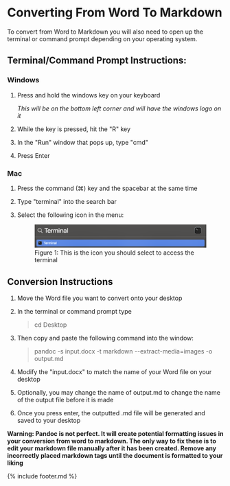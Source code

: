 # Converting From Word To Markdown

To convert from Word to Markdown you will also need to open up the terminal or command prompt depending on your operating system. 

## Terminal/Command Prompt Instructions:

### Windows

1. Press and hold the windows key on your keyboard

	*This will be on the bottom left corner and will have the windows logo on it*

2. While the key is pressed, hit the "R" key

3. In the "Run" window that pops up, type "cmd"

4. Press Enter

### Mac

1. Press the command (⌘) key and the spacebar at the same time

2. Type "terminal" into the search bar

3. Select the following icon in the menu: 

	<figure>
	<img src="media/Mac4.png" alt="Image of Mac terminal search result">
	<figcaption>Figure 1: This is the icon you should select to access the terminal</figcaption>
	</figure>

## Conversion Instructions

1. Move the Word file you want to convert onto your desktop

2. In the terminal or command prompt type

	> cd Desktop

3. Then copy and paste the following command into the window:
	> pandoc -s input.docx -t
	markdown --extract-media=images -o
	output.md

4. Modify the "input.docx" to match the name of your Word file on your desktop

5. Optionally, you may change the name of output.md to change the name of the output file before it is made

6. Once you press enter, the outputted .md file will be generated and saved to your desktop

**Warning: Pandoc is not perfect. It will create potential formatting issues in your conversion from word to markdown. The only way to fix these is to edit your markdown file manually after it has been created. Remove any incorrectly placed markdown tags until the document is formatted to your liking** 



{% include footer.md %}